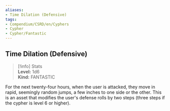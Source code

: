 ```yaml
---
aliases:
- Time Dilation (Defensive)
tags:
- Compendium/CSRD/en/Cyphers
- Cypher
- Cypher/Fantastic
---
```


  
## Time Dilation (Defensive)  
>[!info] Stats  
> **Level:** 1d6  
> **Kind:** FANTASTIC
  
For the next twenty-four hours, when the user is attacked, they move in rapid, seemingly random jumps, a few inches to one side or the other. This is an asset that modifies the user's defense rolls by two steps (three steps if the cypher is level 6 or higher).